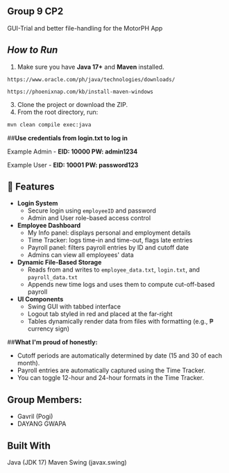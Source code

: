 ## Group 9 CP2

GUI-Trial and better file-handling for the MotorPH App

##  *How to Run*

1. Make sure you have **Java 17+** and **Maven** installed.

```Here's the link to download Java
https://www.oracle.com/ph/java/technologies/downloads/
```
```Here's how to install Maven:
https://phoenixnap.com/kb/install-maven-windows
```
3. Clone the project or download the ZIP.
4. From the root directory, run:


```bash
mvn clean compile exec:java
```

##**Use credentials from login.txt to log in**

Example Admin - **EID: 10000 PW: admin1234**

Example User - **EID: 10001 PW: password123**

## 🧾 Features

- **Login System**  
  - Secure login using `employeeID` and password  
  - Admin and User role-based access control  
- **Employee Dashboard**  
  - My Info panel: displays personal and employment details  
  - Time Tracker: logs time-in and time-out, flags late entries  
  - Payroll panel: filters payroll entries by ID and cutoff date  
  - Admins can view all employees' data  
- **Dynamic File-Based Storage**  
  - Reads from and writes to `employee_data.txt`, `login.txt`, and `payroll_data.txt`  
  - Appends new time logs and uses them to compute cut-off-based payroll  
- **UI Components**  
  - Swing GUI with tabbed interface  
  - Logout tab styled in red and placed at the far-right  
  - Tables dynamically render data from files with formatting (e.g., ₱ currency sign)

##**What I'm proud of honestly:**
- Cutoff periods are automatically determined by date (15 and 30 of each month).
- Payroll entries are automatically captured using the Time Tracker.
- You can toggle 12-hour and 24-hour formats in the Time Tracker.

## Group Members:
- Gavril (Pogi)
- DAYANG GWAPA

## Built With
Java (JDK 17)
Maven
Swing (javax.swing)

